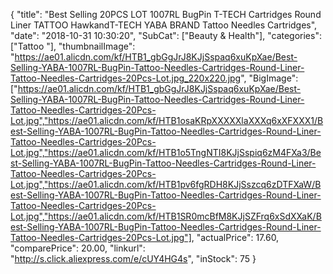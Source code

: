 {
	"title": "Best Selling 20PCS LOT 1007RL BugPin T-TECH  Cartridges Round Liner TATTOO HawkandT-TECH YABA BRAND Tattoo Needles Cartridges",
	"date": "2018-10-31 10:30:20",
	"SubCat": ["Beauty & Health"],
	"categories": ["Tattoo "],
	"thumbnailImage": "https://ae01.alicdn.com/kf/HTB1_gbGgJrJ8KJjSspaq6xuKpXae/Best-Selling-YABA-1007RL-BugPin-Tattoo-Needles-Cartridges-Round-Liner-Tattoo-Needles-Cartridges-20Pcs-Lot.jpg_220x220.jpg",
	"BigImage": ["https://ae01.alicdn.com/kf/HTB1_gbGgJrJ8KJjSspaq6xuKpXae/Best-Selling-YABA-1007RL-BugPin-Tattoo-Needles-Cartridges-Round-Liner-Tattoo-Needles-Cartridges-20Pcs-Lot.jpg","https://ae01.alicdn.com/kf/HTB1osaKRpXXXXXlaXXXq6xXFXXX1/Best-Selling-YABA-1007RL-BugPin-Tattoo-Needles-Cartridges-Round-Liner-Tattoo-Needles-Cartridges-20Pcs-Lot.jpg","https://ae01.alicdn.com/kf/HTB1o5TngNTI8KJjSspiq6zM4FXa3/Best-Selling-YABA-1007RL-BugPin-Tattoo-Needles-Cartridges-Round-Liner-Tattoo-Needles-Cartridges-20Pcs-Lot.jpg","https://ae01.alicdn.com/kf/HTB1pv6fgRDH8KJjSszcq6zDTFXaW/Best-Selling-YABA-1007RL-BugPin-Tattoo-Needles-Cartridges-Round-Liner-Tattoo-Needles-Cartridges-20Pcs-Lot.jpg","https://ae01.alicdn.com/kf/HTB1SR0mcBfM8KJjSZFrq6xSdXXaK/Best-Selling-YABA-1007RL-BugPin-Tattoo-Needles-Cartridges-Round-Liner-Tattoo-Needles-Cartridges-20Pcs-Lot.jpg"],
	"actualPrice": 17.60,
	"comparePrice": 20.00,
	"linkurl": "http://s.click.aliexpress.com/e/cUY4HG4s",
	"inStock": 75
}
